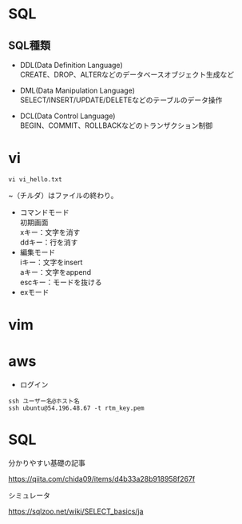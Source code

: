 
# SQL

## SQL種類

- DDL(Data Definition Language)    
CREATE、DROP、ALTERなどのデータベースオブジェクト生成など    

- DML(Data Manipulation Language)    
SELECT/INSERT/UPDATE/DELETEなどのテーブルのデータ操作    

- DCL(Data Control Language)    
BEGIN、COMMIT、ROLLBACKなどのトランザクション制御    


# vi

```
vi vi_hello.txt
```

~（チルダ）はファイルの終わり。    


- コマンドモード    
 初期画面    
 xキー：文字を消す    
 ddキー：行を消す    
- 編集モード    
 iキー：文字をinsert    
 aキー：文字をappend    
 escキー：モードを抜ける    
- exモード    


# vim



# aws

- ログイン    

```
ssh ユーザー名@ホスト名
ssh ubuntu@54.196.48.67 -t rtm_key.pem
```

# SQL

分かりやすい基礎の記事    

https://qiita.com/chida09/items/d4b33a28b918958f267f

シミュレータ    

https://sqlzoo.net/wiki/SELECT_basics/ja













